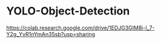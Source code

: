 # YOLO-Object-Detection

https://colab.research.google.com/drive/1EDJG3GIM8i-l_7-Y2g_YvR1nYmAn35sb?usp=sharing
